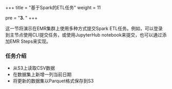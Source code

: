 



+++
title = "基于Spark的ETL任务"
weight = 11

pre = "<b>3. </b>"
+++


这一节将演示在EMR集群上使用多种方式提交Spark ETL任务。例如，可以登录到主节点使用CLI提交任务，或使用JupyterHub notebook来提交，也可以通过添加EMR Steps来实现。



### 任务介绍
* 从S3上读取CSV数据
* 在数据集上新增一列当前日期
* 将更新的数据集以Parquet格式保存到S3



